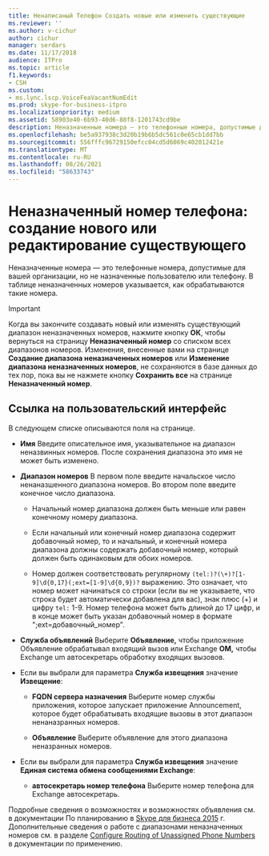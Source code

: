 ```yaml
---
title: Ненаписаный Телефон Создать новые или изменить существующие
ms.reviewer: ''
ms.author: v-cichur
author: cichur
manager: serdars
ms.date: 11/17/2018
audience: ITPro
ms.topic: article
f1.keywords:
- CSH
ms.custom:
- ms.lync.lscp.VoiceFeaVacantNumEdit
ms.prod: skype-for-business-itpro
ms.localizationpriority: medium
ms.assetid: 58903e40-6b93-40d6-88f8-1201743cd9be
description: Неназначенные номера — это телефонные номера, допустимые для вашей организации, но не назначенные пользователю или телефону. В таблице неназначенных номеров указывается, как обрабатываются такие номера.
ms.openlocfilehash: be5a937938c3d20b19b6b5dc561c0e65cb1dd7bb
ms.sourcegitcommit: 556fffc96729150efcc04cd5d6069c402012421e
ms.translationtype: MT
ms.contentlocale: ru-RU
ms.lasthandoff: 08/26/2021
ms.locfileid: "58633743"
---
```

# <a name="unassigned-phone-number-create-new-or-edit-existing"></a>Неназначенный номер телефона: создание нового или редактирование существующего

Неназначенные номера — это телефонные номера, допустимые для вашей организации, но не назначенные пользователю или телефону. В таблице неназначенных номеров указывается, как обрабатываются такие номера.

> [!IMPORTANT]
> Когда вы закончите создавать новый или изменять существующий диапазон неназначенных номеров, нажмите кнопку **ОК**, чтобы вернуться на страницу **Неназначенный номер** со списком всех диапазонов номеров. Изменения, внесенные вами на странице **Создание диапазона неназначенных номеров** или **Изменение диапазона неназначенных номеров**, не сохраняются в базе данных до тех пор, пока вы не нажмете кнопку **Сохранить все** на странице **Неназначенный номер**.

## <a name="ui-reference"></a>Ссылка на пользовательский интерфейс

В следующем списке описываются поля на странице.

- **Имя** Введите описательное имя, указывательное на диапазон неназвинных номеров. После сохранения диапазона это имя не может быть изменено.

- **Диапазон номеров** В первом поле введите начальское число ненаназшенного диапазона номеров. Во втором поле введите конечное число диапазона.

  - Начальный номер диапазона должен быть меньше или равен конечному номеру диапазона.

  - Если начальный или конечный номер диапазона содержит добавочный номер, то и начальный, и конечный номера диапазона должны содержать добавочный номер, который должен быть одинаковым для обоих номеров.

  - Номер должен соответствовать регулярному `(tel:)?(\+)?[1-9]\d{0,17}(;ext=[1-9]\d{0,9})?` выражению. Это означает, что номер может начинаться со строки (если вы не указываете, что строка будет автоматически добавлена для вас), знак плюс (+) и цифру `tel:` 1-9. Номер телефона может быть длиной до 17 цифр, и в конце может быть указан добавочный номер в формате ";ext=добавочный_номер".

- **Служба объявлений** Выберите **Объявление,** чтобы приложение Объявление обрабатывал входящий вызов или Exchange **ОМ,** чтобы Exchange um автосекретарь обработку входящих вызовов.

- Если вы выбрали для параметра **Служба извещения** значение **Извещение**:

  - **FQDN сервера назначения** Выберите номер службы приложения, которое запускает приложение Announcement, которое будет обрабатывать входящие вызовы в этот диапазон ненаназранных номеров.

  - **Объявление** Выберите объявление для этого диапазона неназранных номеров.

- Если вы выбрали для параметра **Служба извещения** значение **Единая система обмена сообщениями Exchange**:

  - **автосекретарь номер телефона** Выберите номер телефона для Exchange автосекретарь.

Подробные сведения о возможностях и возможностях объявления см. в документации По планированию в [Skype для бизнеса 2015](../../plan-your-deployment/enterprise-voice-solution/announcement.md) г. Дополнительные сведения о работе с диапазонами неназначенных номеров см. в разделе [Configure Routing of Unassigned Phone Numbers](/previous-versions/office/lync-server-2013/lync-server-2013-configure-unassigned-phone-numbers) в документации по применению.